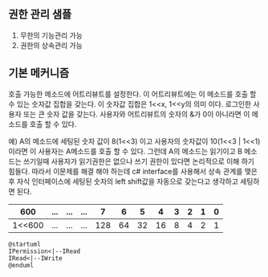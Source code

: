 ﻿## 권한 관리 샘플

1. 무한의 기능관리 가능
2. 권한의 상속관리 가능

## 기본 메커니즘
호출 가능한 메소드에 어트리뷰트를 설정한다.
이 어트리뷰트에는 이 메소드를 호출 할 수 있는 숫자값 집합을 갖는다.
이 숫자값 집합은 1<<x, 1<<y의 의미 이다. 
로그인한 사용자 또는 큰 숫자 값을 갖는다. 사용자와 어트리뷰트의 숫자의 &가 0이 아니라면 이 메소드를
호출 할 수 있다.

예) A의 메소드에 세팅된 숫자 값이 8(1<<3) 이고 사용자의 숫자값이 10(1<<3 | 1<<1) 이라면 이 사용자는 A메소드를 
호출 할 수 있다.
그런데 A의 메소드는 읽기이고 B 메소드는 쓰기일때 사용자가 읽기권한은 없으나 쓰기 권한이 있다면 논리적으로 이해
하기 힘들다. 따라서 이문제를 해결 해야 하는데 c# interface를 사용해서 상속 관계를 맺은 후
자식 인터페이스에 세팅된 숫자의 left shift값을 자동으로 갖는다고 생각하고 세팅하면 된다.

 

| 600    | ... | ... | ... | 7   | 6   | 5   | 4   | 3   | 2   | 1   | 0   |
|--------|-----|-----|-----|-----|-----|-----|-----|-----|-----|-----|-----|
 | 1<<600 | ... | ... | ... | 128 | 64  | 32  | 16  | 8   | 4   | 2   | 1   |



```puml
@startuml
IPermission<|--IRead
IRead<|--IWrite
@enduml
```